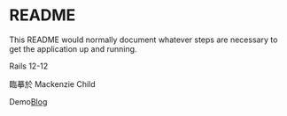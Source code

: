 # README

This README would normally document whatever steps are necessary to get the
application up and running.

Rails 12-12

臨摹於 Mackenzie Child

Demo[Blog](https://enigmatic-hamlet-15463.herokuapp.com/)
